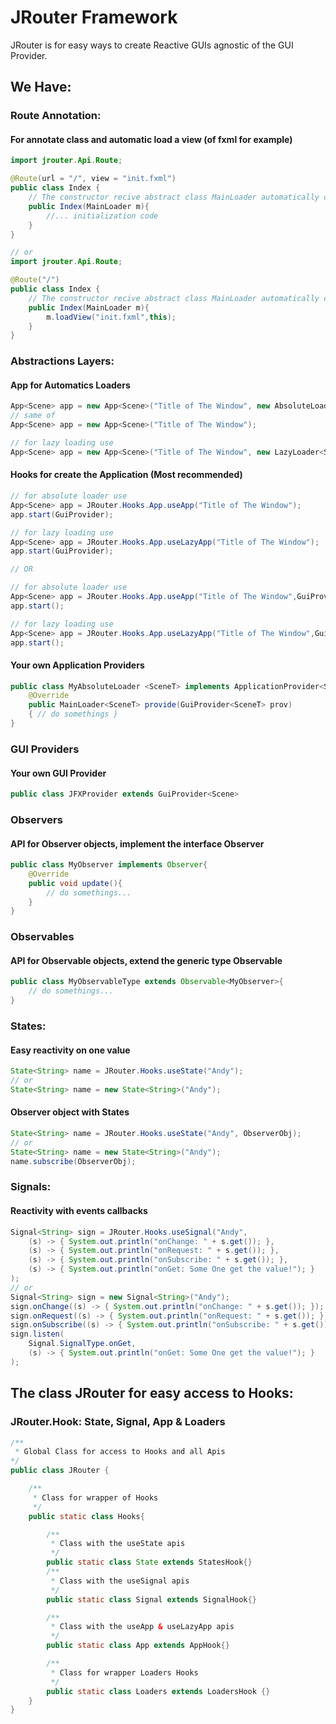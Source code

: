 # JRouter Framework

JRouter is for easy ways to create Reactive GUIs agnostic of the GUI Provider.

## We Have:
### Route Annotation: 
#### For annotate class and automatic load a view (of fxml for example)
```java
import jrouter.Api.Route;

@Route(url = "/", view = "init.fxml")
public class Index {
    // The constructor recive abstract class MainLoader automatically called
    public Index(MainLoader m){
        //... initialization code
    }
}

// or
import jrouter.Api.Route;

@Route("/")
public class Index {
    // The constructor recive abstract class MainLoader automatically called
    public Index(MainLoader m){
        m.loadView("init.fxml",this);
    }
}
```

### Abstractions Layers: 
#### App for Automatics Loaders
```java
App<Scene> app = new App<Scene>("Title of The Window", new AbsoluteLoader<Scene>());
// same of
App<Scene> app = new App<Scene>("Title of The Window");

// for lazy loading use
App<Scene> app = new App<Scene>("Title of The Window", new LazyLoader<Scene>());
```

#### Hooks for create the Application (Most recommended)
```java
// for absolute loader use
App<Scene> app = JRouter.Hooks.App.useApp("Title of The Window");
app.start(GuiProvider);

// for lazy loading use
App<Scene> app = JRouter.Hooks.App.useLazyApp("Title of The Window");
app.start(GuiProvider);

// OR

// for absolute loader use
App<Scene> app = JRouter.Hooks.App.useApp("Title of The Window",GuiProvider);
app.start();

// for lazy loading use
App<Scene> app = JRouter.Hooks.App.useLazyApp("Title of The Window",GuiProvider);
app.start();
```

#### Your own Application Providers
```java
public class MyAbsoluteLoader <SceneT> implements ApplicationProvider<SceneT>{
    @Override
    public MainLoader<SceneT> provide(GuiProvider<SceneT> prov) 
    { // do somethings }
}
```

### GUI Providers
#### Your own GUI Provider
```java
public class JFXProvider extends GuiProvider<Scene>
```

### Observers
#### API for Observer objects, implement the interface Observer
```java
public class MyObserver implements Observer{
    @Override
    public void update(){
        // do somethings...
    }
}
```

### Observables
#### API for Observable objects, extend the generic type Observable
```java
public class MyObservableType extends Observable<MyObserver>{
    // do somethings...
}
```

### States: 
#### Easy reactivity on one value
```java
State<String> name = JRouter.Hooks.useState("Andy");
// or
State<String> name = new State<String>("Andy");
```

#### Observer object with States
```java
State<String> name = JRouter.Hooks.useState("Andy", ObserverObj);
// or
State<String> name = new State<String>("Andy");
name.subscribe(ObserverObj);
```

### Signals: 
#### Reactivity with events callbacks
```java
Signal<String> sign = JRouter.Hooks.useSignal("Andy",
    (s) -> { System.out.println("onChange: " + s.get()); },
    (s) -> { System.out.println("onRequest: " + s.get()); },
    (s) -> { System.out.println("onSubscribe: " + s.get()); },
    (s) -> { System.out.println("onGet: Some One get the value!"); }
);
// or
Signal<String> sign = new Signal<String>("Andy");
sign.onChange((s) -> { System.out.println("onChange: " + s.get()); });
sign.onRequest((s) -> { System.out.println("onRequest: " + s.get()); });
sign.onSubscribe((s) -> { System.out.println("onSubscribe: " + s.get()); });
sign.listen(
    Signal.SignalType.onGet, 
    (s) -> { System.out.println("onGet: Some One get the value!"); }
);
```

## The class JRouter for easy access to Hooks:
### JRouter.Hook: State, Signal, App & Loaders 

```java
/**
 * Global Class for access to Hooks and all Apis
*/
public class JRouter {

    /**
     * Class for wrapper of Hooks
     */
    public static class Hooks{

        /**
         * Class with the useState apis
         */
        public static class State extends StatesHook{}
        /**
         * Class with the useSignal apis
         */
        public static class Signal extends SignalHook{}

        /**
         * Class with the useApp & useLazyApp apis
         */
        public static class App extends AppHook{}

        /**
         * Class for wrapper Loaders Hooks
         */
        public static class Loaders extends LoadersHook {} 
    }
}
```
